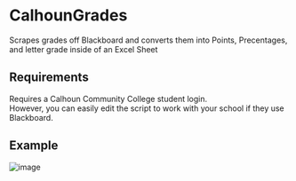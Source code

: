 # CalhounGrades
Scrapes grades off Blackboard and converts them into Points, Precentages, and letter grade inside of an Excel Sheet

## Requirements
Requires a Calhoun Community College student login. <br>
However, you can easily edit the script to work with your school if they use Blackboard.

## Example
![image](https://github.com/TinsleyDevers/CalhounGrades/assets/75707609/4e1342f3-7558-4515-a7bc-deac17daeef0)

